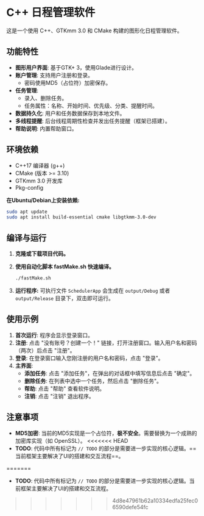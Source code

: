 # C++ 日程管理软件

这是一个使用 C++、GTKmm 3.0 和 CMake 构建的图形化日程管理软件。

## 功能特性

*   **图形用户界面**: 基于GTK+ 3，使用Glade进行设计。
*   **账户管理**: 支持用户注册和登录。
    *   密码使用MD5（占位符）加密保存。
*   **任务管理**:
    *   录入、删除任务。
    *   任务属性：名称、开始时间、优先级、分类、提醒时间。
*   **数据持久化**: 用户和任务数据保存到本地文件。
*   **多线程提醒**: 后台线程周期性检查并发出任务提醒（框架已搭建）。
*   **帮助说明**: 内置帮助窗口。

## 环境依赖

*   C++17 编译器 (g++)
*   CMake (版本 >= 3.10)
*   GTKmm 3.0 开发库
*   Pkg-config

**在Ubuntu/Debian上安装依赖:**
```bash
sudo apt update
sudo apt install build-essential cmake libgtkmm-3.0-dev
```

## 编译与运行

1.  **克隆或下载项目代码。**

2. **使用自动化脚本 fastMake.sh 快速编译。**

   ```bash
   ./fastMake.sh
   ```

3. **运行程序:**
   可执行文件 `SchedulerApp` 会生成在 `output/Debug` 或者 `output/Release` 目录下，双击即可运行。


## 使用示例

1.  **首次运行**: 程序会显示登录窗口。
2.  **注册**: 点击 "没有账号？创建一个！" 链接，打开注册窗口。输入用户名和密码（两次）后点击 "注册"。
3.  **登录**: 在登录窗口输入您刚注册的用户名和密码，点击 "登录"。
4.  **主界面**:
    *   **添加任务**: 点击 "添加任务"，在弹出的对话框中填写信息后点击 "确定"。
    *   **删除任务**: 在列表中选中一个任务，然后点击 "删除任务"。
    *   **帮助**: 点击 "帮助" 查看软件说明。
    *   **注销**: 点击 "注销" 退出程序。

## 注意事项

*   **MD5加密**: 当前的MD5实现是一个占位符，**极不安全**。需要替换为一个成熟的加密库实现（如 OpenSSL）。
<<<<<<< HEAD
*   **TODO**: 代码中所有标记为 `// TODO` 的部分是需要进一步实现的核心逻辑。==当前框架主要解决了UI的搭建和交互流程==。

=======
*   **TODO**: 代码中所有标记为 `// TODO` 的部分是需要进一步实现的核心逻辑。当前框架主要解决了UI的搭建和交互流程。
>>>>>>> 4d8e47961b62a10334edfa25fec06590defe54fc
